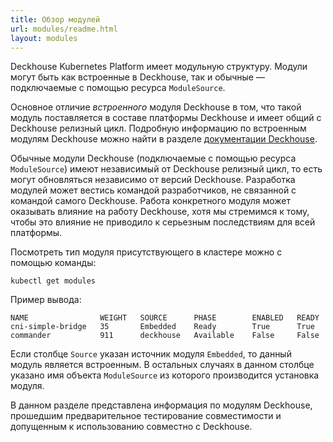 ```yaml
---
title: Обзор модулей
url: modules/readme.html
layout: modules
---
```


Deckhouse Kubernetes Platform имеет модульную структуру. Модули могут быть как встроенные в Deckhouse, так и обычные — подключаемые с помощью ресурса `ModuleSource`.

Основное отличие _встроенного_ модуля Deckhouse в том, что такой модуль поставляется в составе платформы Deckhouse и имеет общий с Deckhouse релизный цикл. Подробную информацию по встроенным модулям Deckhouse можно найти в разделе [документации Deckhouse](/products/kubernetes-platform/documentation/v1/).

Обычные модули Deckhouse (подключаемые с помощью ресурса `ModuleSource`) имеют независимый от Deckhouse релизный цикл, то есть могут обновляться независимо от версий Deckhouse. Разработка модулей может вестись командой разработчиков, не связанной с командой самого Deckhouse. Работа конкретного модуля может оказывать влияние на работу Deckhouse, хотя мы стремимся к тому, чтобы это влияние не приводило к серьезным последствиям для всей платформы.

Посмотреть тип модуля присутствующего в кластере можно с помощью команды:

```shell
kubectl get modules
```

Пример вывода:
```
NAME                WEIGHT   SOURCE      PHASE        ENABLED   READY
cni-simple-bridge   35       Embedded    Ready        True      True
commander           911      deckhouse   Available    False     False
```

Если столбце `Source` указан источник модуля `Embedded`, то данный модуль является встроенным. В остальных случаях в данном столбце указано имя объекта `ModuleSource` из которого производится установка модуля.

В данном разделе представлена информация по модулям Deckhouse, прошедшим предварительное тестирование совместимости и допущенным к использованию совместно с Deckhouse.
